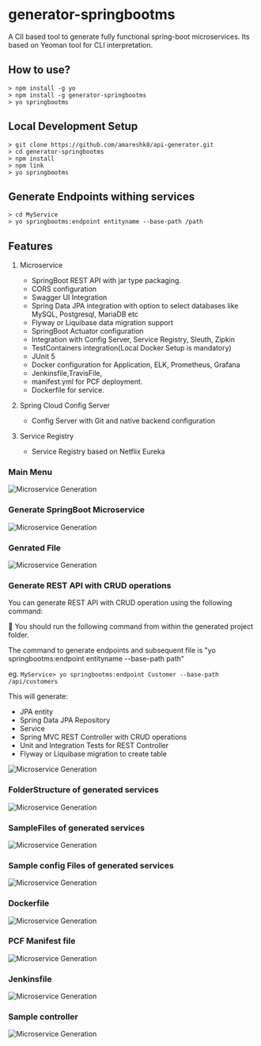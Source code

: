 # generator-springbootms
A ClI based tool to generate fully functional spring-boot microservices. 
Its based on Yeoman tool for CLI interpretation.

## How to use?

```
> npm install -g yo
> npm install -g generator-springbootms
> yo springbootms
```

## Local Development Setup

```
> git clone https://github.com/amareshk8/api-generator.git
> cd generator-springbootms
> npm install 
> npm link
> yo springbootms
```

## Generate Endpoints withing services

``` 
> cd MyService
> yo springbootms:endpoint entityname --base-path /path
```

## Features

1. Microservice

    * SpringBoot REST API with jar type packaging.
    * CORS configuration
    * Swagger UI Integration
    * Spring Data JPA integration with option to select databases like MySQL, Postgresql, MariaDB etc
    * Flyway or Liquibase data migration support
    * SpringBoot Actuator configuration
    * Integration with Config Server, Service Registry, Sleuth, Zipkin
    * TestContainers integration(Local Docker Setup is mandatory)
    * JUnit 5 
    * Docker configuration for Application, ELK, Prometheus, Grafana
    * Jenkinsfile,TravisFile,
    * manifest.yml for PCF deployment.
    * Dockerfile for service.

2. Spring Cloud Config Server

    * Config Server with Git and native backend configuration

3. Service Registry

    * Service Registry based on Netflix Eureka

### Main Menu

![Microservice Generation](docs/Main_Menu.png)

### Generate SpringBoot Microservice

![Microservice Generation](docs/Microservices_menu.png)

### Genrated File
![Microservice Generation](docs/Microservies_file_generation.png)


### Generate REST API with CRUD operations
You can generate REST API with CRUD operation using the following command:

:high_brightness: You should run the following command from within the generated project folder. 

The command to generate endpoints and subsequent file is "yo springbootms:endpoint entityname --base-path path"

eg. `MyService> yo springbootms:endpoint Customer --base-path /api/customers`

This will generate:
* JPA entity
* Spring Data JPA Repository
* Service
* Spring MVC REST Controller with CRUD operations
* Unit and Integration Tests for REST Controller
* Flyway or Liquibase migration to create table

![Microservice Generation](docs/Endpoint_generation.png)

### FolderStructure of generated services
![Microservice Generation](docs/FolderStructure.png)

### SampleFiles of generated services
![Microservice Generation](docs/Files.png)

### Sample config Files of generated services
![Microservice Generation](docs/Docker.png)

### Dockerfile
![Microservice Generation](docs/dockerfile.png)

### PCF Manifest file
![Microservice Generation](docs/PCF_mainfest_file.png)

### Jenkinsfile
![Microservice Generation](docs/Jenkinsfile.png)

### Sample controller
![Microservice Generation](docs/SampleController.png)
